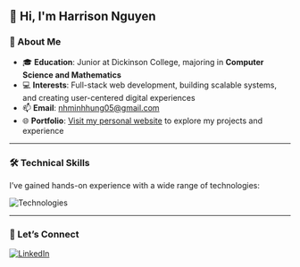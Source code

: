 ## 👋 Hi, I'm Harrison Nguyen

### 📌 About Me  
- 🎓 **Education**: Junior at Dickinson College, majoring in **Computer Science and Mathematics**  
- 💻 **Interests**: Full-stack web development, building scalable systems, and creating user-centered digital experiences  
- 📫 **Email**: nhminhhung05@gmail.com  
- 🌐 **Portfolio**: [Visit my personal website](https://personal-portfolio-harrison-nguyens-projects.vercel.app/) to explore my projects and experience  

---

### 🛠️ Technical Skills  
I’ve gained hands-on experience with a wide range of technologies:

![Technologies](https://skillicons.dev/icons?i=git,css,cypress,express,html,java,js,maven,mongodb,mysql,nestjs,nodejs,postgres,postman,py,react,redux,spring,supabase,sentry,threejs,ts,vercel,vite,vscode,vue,tailwind,r,nextjs,idea,angular,docker,firebase)

---

### 🤝 Let’s Connect  

[![LinkedIn](https://img.shields.io/badge/LinkedIn-blue?style=for-the-badge&logo=linkedin&logoColor=white)](https://www.linkedin.com/in/hmh-nguyen/)
